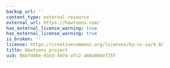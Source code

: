 ```yaml
---
backup_url: ''
content_type: external-resource
external_url: https://howtoons.com/
has_external_licence_warning: true
has_external_license_warning: true
is_broken: ''
license: https://creativecommons.org/licenses/by-nc-sa/4.0/
title: Howtoons project
uid: 9bbfd40e-91e3-497d-a7c2-a68a084e725f
---
```

